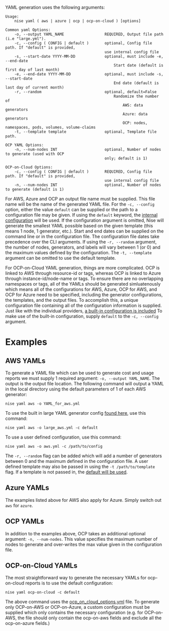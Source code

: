 YAML generation uses the following arguments:

    Usage:
        nise yaml ( aws | azure | ocp | ocp-on-cloud ) [options]

    Common yaml Options:
        -o, --output YAML_NAME                  REQUIRED, Output file path (i.e "large.yml").
        -c, --config ( CONFIG | default )       optional, Config file path. If "default" is provided,
                                                use internal config file
        -s, --start-date YYYY-MM-DD             optional, must include -e, --end-date
                                                    Start date (default is first day of last month)
        -e, --end-date YYYY-MM-DD               optional, must include -s, --start-date
                                                    End date (default is last day of current month)
        -r, --random                            optional, default=False
                                                    Randomize the number of
                                                        AWS: data generators
                                                        Azure: data generators
                                                        OCP: nodes, namespaces, pods, volumes, volume-claims
        -t, --template template                 optional, Template file path.

    OCP YAML Options:
        -n, --num-nodes INT                     optional, Number of nodes to generate (used with OCP
                                                only; default is 1)

    OCP-on-Cloud Options:
        -c, --config ( CONFIG | default )       REQUIRED, Config file path. If "default" is provided,
                                                use internal config file
        -n, --num-nodes INT                     optional, Number of nodes to generate (default is 1)

For AWS, Azure and OCP an output file name must be supplied. This file name will be the name of the generated YAML file. For the `-c, --config` option, either the value `default` can be supplied or the path to a configuration file may be given. If using the `default` keyword, the [internal configuration](../nise/yaml_generators/static) will be used. If the configuration argument is omitted, Nise will generate the smallest YAML possible based on the given template (this means 1 node, 1 generator, etc.). Start and end dates can be supplied on the command line or in the configuration file. The configuration file dates take precedence over the CLI arguments. If using the `-r, --random` argument, the number of nodes, generators, and labels will vary between 1 (or 0) and the maximum values defined by the configuration. The `-t, --template` argument can be omitted to use the default template.

For OCP-on-Cloud YAML generation, things are more complicated. OCP is linked to AWS through resource-id or tags, whereas OCP is linked to Azure through instance-id/node-name or tags. To ensure there are no overlapping namespaces or tags, all of the YAMLs should be generated simluatenously which means all of the configurations for AWS, Azure, OCP for AWS, and OCP for Azure need to be specified, including the generator configurations, the templates, and the output files. To accomplish this, a unique configuration file containing all of the configuration information is supplied. Just like with the individual providers, [a built-in configuration is included]() To make use of the built-in configuration, supply `default` to the `-c, --config` argument.

# Examples

## AWS YAMLs

To generate a YAML file which can be used to generate cost and usage reports we must supply 1 required argument: `-o, --output YAML_NAME`. The output is the output file location. The following command will output a YAML in the local directory using the default parameters of 1 of each AWS generator:

    nise yaml aws -o YAML_for_aws.yml

To use the built in large YAML generator config [found here](../nise/yaml_generators/static/aws_generator_config.yml), use this command:

    nise yaml aws -o large_aws.yml -c default

To use a user defined configuration, use this command:

    nise yaml aws -o aws.yml -c /path/to/config

The `-r, --random` flag can be added which will add a number of generators between 0 and the maximum defined in the configuration file. A user defined template may also be passed in using the `-t /path/to/template` flag. If a template is not passed in, the [default will be used](../nise/yaml_generators/static/aws_static_data.yml.j2).

## Azure YAMLs

The examples listed above for AWS also apply for Azure. Simply switch out `aws` for `azure`.

## OCP YAMLs

In addition to the examples above, OCP takes an additional optional argument: `-n, --num-nodes`. This value specifies the maximum number of nodes to generate and over-writes the max value given in the configuration file.

## OCP-on-Cloud YAMLs

The most straightforward way to generate the necessary YAMLs for ocp-on-cloud reports is to use the default configuration:

    nise yaml ocp-on-cloud -c default

The above command uses the [ocp_on_cloud_options.yml](../nise/yaml_generators/static/ocp_on_cloud_options.yml) file. To generate only OCP-on-AWS or OCP-on-Azure, a custom configuration must be supplied which only contains the necessary configuration (e.g. for OCP-on-AWS, the file should only contain the ocp-on-aws fields and exclude all the ocp-on-azure fields.)


[a built-in configuration is included]: ../nise/yaml_generators/static/ocp_on_cloud_options.yml
